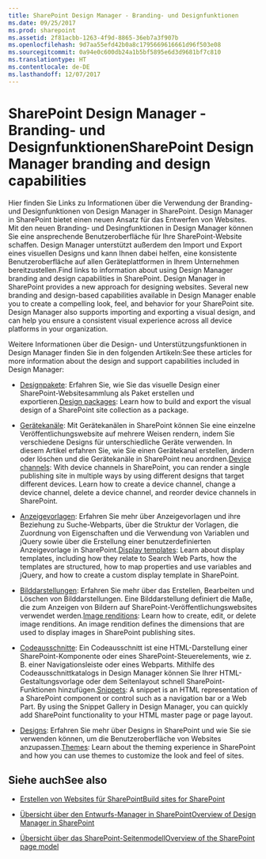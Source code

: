 ```yaml
---
title: SharePoint Design Manager - Branding- und Designfunktionen
ms.date: 09/25/2017
ms.prod: sharepoint
ms.assetid: 2f81acbb-1263-4f9d-8865-36eb7a3f907b
ms.openlocfilehash: 9d7aa55efd42b0a8c1795669616661d96f503e08
ms.sourcegitcommit: 0a94e0c600db24a1b5bf5895e6d3d9681bf7c810
ms.translationtype: HT
ms.contentlocale: de-DE
ms.lasthandoff: 12/07/2017
---
```

# <a name="sharepoint-design-manager-branding-and-design-capabilities"></a><span data-ttu-id="c9d45-102">SharePoint Design Manager - Branding- und Designfunktionen</span><span class="sxs-lookup"><span data-stu-id="c9d45-102">SharePoint Design Manager branding and design capabilities</span></span>
<span data-ttu-id="c9d45-p101">Hier finden Sie Links zu Informationen über die Verwendung der Branding- und Designfunktionen von Design Manager in SharePoint. Design Manager in SharePoint bietet einen neuen Ansatz für das Entwerfen von Websites. Mit den neuen Branding- und Desingfunktionen in Design Manager können Sie eine ansprechende Benutzeroberfläche für Ihre SharePoint-Website schaffen. Design Manager unterstützt außerdem den Import und Export eines visuellen Designs und kann Ihnen dabei helfen, eine konsistente Benutzeroberfläche auf allen Geräteplattformen in Ihrem Unternehmen bereitzustellen.</span><span class="sxs-lookup"><span data-stu-id="c9d45-p101">Find links to information about using Design Manager branding and design capabilities in SharePoint. Design Manager in SharePoint provides a new approach for designing websites. Several new branding and design-based capabilities available in Design Manager enable you to create a compelling look, feel, and behavior for your SharePoint site. Design Manager also supports importing and exporting a visual design, and can help you ensure a consistent visual experience across all device platforms in your organization.</span></span>
  
    
    

<span data-ttu-id="c9d45-107">Weitere Informationen über die Design- und Unterstützungsfunktionen in Design Manager finden Sie in den folgenden Artikeln:</span><span class="sxs-lookup"><span data-stu-id="c9d45-107">See these articles for more information about the design and support capabilities included in Design Manager:</span></span>
-  <span data-ttu-id="c9d45-108">[Designpakete](sharepoint-design-manager-design-packages.md): Erfahren Sie, wie Sie das visuelle Design einer SharePoint-Websitesammlung als Paket erstellen und exportieren.</span><span class="sxs-lookup"><span data-stu-id="c9d45-108">[Design packages](sharepoint-design-manager-design-packages.md): Learn how to build and export the visual design of a SharePoint site collection as a package.</span></span>
    
  
-  <span data-ttu-id="c9d45-p102">[Gerätekanäle](sharepoint-design-manager-device-channels.md): Mit Gerätekanälen in SharePoint können Sie eine einzelne Veröffentlichungswebsite auf mehrere Weisen rendern, indem Sie verschiedene Designs für unterschiedliche Geräte verwenden. In diesem Artikel erfahren Sie, wie Sie einen Gerätekanal erstellen, ändern oder löschen und die Gerätekanäle in SharePoint neu anordnen.</span><span class="sxs-lookup"><span data-stu-id="c9d45-p102">[Device channels](sharepoint-design-manager-device-channels.md): With device channels in SharePoint, you can render a single publishing site in multiple ways by using different designs that target different devices. Learn how to create a device channel, change a device channel, delete a device channel, and reorder device channels in SharePoint.</span></span>
    
  
-  <span data-ttu-id="c9d45-111">[Anzeigevorlagen](sharepoint-design-manager-display-templates.md): Erfahren Sie mehr über Anzeigevorlagen und ihre Beziehung zu Suche-Webparts, über die Struktur der Vorlagen, die Zuordnung von Eigenschaften und die Verwendung von Variablen und jQuery sowie über die Erstellung einer benutzerdefinierten Anzeigevorlage in SharePoint.</span><span class="sxs-lookup"><span data-stu-id="c9d45-111">[Display templates](sharepoint-design-manager-display-templates.md): Learn about display templates, including how they relate to Search Web Parts, how the templates are structured, how to map properties and use variables and jQuery, and how to create a custom display template in SharePoint.</span></span>
    
  
-  <span data-ttu-id="c9d45-p103">[Bilddarstellungen](sharepoint-design-manager-image-renditions.md): Erfahren Sie mehr über das Erstellen, Bearbeiten und Löschen von Bilddarstellungen. Eine Bilddarstellung definiert die Maße, die zum Anzeigen von Bildern auf SharePoint-Veröffentlichungswebsites verwendet werden.</span><span class="sxs-lookup"><span data-stu-id="c9d45-p103">[Image renditions](sharepoint-design-manager-image-renditions.md): Learn how to create, edit, or delete image renditions. An image rendition defines the dimensions that are used to display images in SharePoint publishing sites.</span></span>
    
  
-  <span data-ttu-id="c9d45-p104">[Codeausschnitte](sharepoint-design-manager-snippets.md): Ein Codeausschnitt ist eine HTML-Darstellung einer SharePoint-Komponente oder eines SharePoint-Steuerelements, wie z. B. einer Navigationsleiste oder eines Webparts. Mithilfe des Codeausschnittkatalogs in Design Manager können Sie Ihrer HTML-Gestaltungsvorlage oder dem Seitenlayout schnell SharePoint-Funktionen hinzufügen.</span><span class="sxs-lookup"><span data-stu-id="c9d45-p104">[Snippets](sharepoint-design-manager-snippets.md): A snippet is an HTML representation of a SharePoint component or control such as a navigation bar or a Web Part. By using the Snippet Gallery in Design Manager, you can quickly add SharePoint functionality to your HTML master page or page layout.</span></span>
    
  
-  <span data-ttu-id="c9d45-116">[Designs](themes-overview-for-sharepoint.md): Erfahren Sie mehr über Designs in SharePoint und wie Sie sie verwenden können, um die Benutzeroberfläche von Websites anzupassen.</span><span class="sxs-lookup"><span data-stu-id="c9d45-116">[Themes](themes-overview-for-sharepoint.md): Learn about the theming experience in SharePoint and how you can use themes to customize the look and feel of sites.</span></span>
    
  

## <a name="see-also"></a><span data-ttu-id="c9d45-117">Siehe auch</span><span class="sxs-lookup"><span data-stu-id="c9d45-117">See also</span></span>
<span data-ttu-id="c9d45-118"><a name="bk_addresources"> </a></span><span class="sxs-lookup"><span data-stu-id="c9d45-118"><a name="bk_addresources"> </a></span></span>


-  [<span data-ttu-id="c9d45-119">Erstellen von Websites für SharePoint</span><span class="sxs-lookup"><span data-stu-id="c9d45-119">Build sites for SharePoint</span></span>](build-sites-for-sharepoint.md)
    
  
-  [<span data-ttu-id="c9d45-120">Übersicht über den Entwurfs-Manager in SharePoint</span><span class="sxs-lookup"><span data-stu-id="c9d45-120">Overview of Design Manager in SharePoint</span></span>](overview-of-design-manager-in-sharepoint.md)
    
  
-  [<span data-ttu-id="c9d45-121">Übersicht über das SharePoint-Seitenmodell</span><span class="sxs-lookup"><span data-stu-id="c9d45-121">Overview of the SharePoint page model</span></span>](overview-of-the-sharepoint-page-model.md)
    
  

